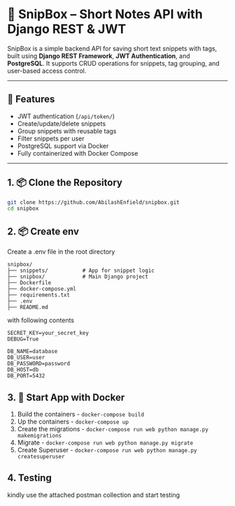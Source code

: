 # 📝 SnipBox – Short Notes API with Django REST & JWT

SnipBox is a simple backend API for saving short text snippets with tags, built using **Django REST Framework**, **JWT Authentication**, and **PostgreSQL**. It supports CRUD operations for snippets, tag grouping, and user-based access control.

---

## 🚀 Features

- JWT authentication (`/api/token/`)
- Create/update/delete snippets
- Group snippets with reusable tags
- Filter snippets per user
- PostgreSQL support via Docker
- Fully containerized with Docker Compose

---


## 1. 📦 Clone the Repository

```bash
git clone https://github.com/AbilashEnfield/snipbox.git
cd snipbox
```

## 2. 📦 Create env

Create a .env file in the root directory

```
snipbox/
├── snippets/           # App for snippet logic
├── snipbox/            # Main Django project
├── Dockerfile
├── docker-compose.yml
├── requirements.txt
├── .env
├── README.md

```
with following contents
```
SECRET_KEY=your_secret_key
DEBUG=True

DB_NAME=database
DB_USER=user
DB_PASSWORD=password
DB_HOST=db
DB_PORT=5432
```

## 3. 🐳 Start App with Docker

1. Build the containers - ```docker-compose build```
2. Up the containers - ```docker-compose up```
3. Create the migrations - ```docker-compose run web python manage.py makemigrations```
4. Migrate - ```docker-compose run web python manage.py migrate```
5. Create Superuser - ```docker-compose run web python manage.py createsuperuser```

## 4. Testing

kindly use the attached postman collection and start testing

